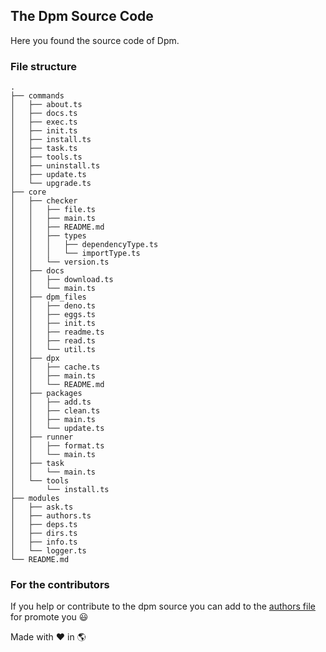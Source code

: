 ## The Dpm Source Code

Here you found the source code of Dpm.

### File structure

```
.
├── commands
│   ├── about.ts
│   ├── docs.ts
│   ├── exec.ts
│   ├── init.ts
│   ├── install.ts
│   ├── task.ts
│   ├── tools.ts
│   ├── uninstall.ts
│   ├── update.ts
│   └── upgrade.ts
├── core
│   ├── checker
│   │   ├── file.ts
│   │   ├── main.ts
│   │   ├── README.md
│   │   ├── types
│   │   │   ├── dependencyType.ts
│   │   │   └── importType.ts
│   │   └── version.ts
│   ├── docs
│   │   ├── download.ts
│   │   └── main.ts
│   ├── dpm_files
│   │   ├── deno.ts
│   │   ├── eggs.ts
│   │   ├── init.ts
│   │   ├── readme.ts
│   │   ├── read.ts
│   │   └── util.ts
│   ├── dpx
│   │   ├── cache.ts
│   │   ├── main.ts
│   │   └── README.md
│   ├── packages
│   │   ├── add.ts
│   │   ├── clean.ts
│   │   ├── main.ts
│   │   └── update.ts
│   ├── runner
│   │   ├── format.ts
│   │   └── main.ts
│   ├── task
│   │   └── main.ts
│   └── tools
│       └── install.ts
├── modules
│   ├── ask.ts
│   ├── authors.ts
│   ├── deps.ts
│   ├── dirs.ts
│   ├── info.ts
│   └── logger.ts
└── README.md
```

### For the contributors

If you help or contribute to the dpm source you can add to the
[authors file](./modules/authors.ts) for promote you :smiley:

Made with :heart: in :earth_americas:
